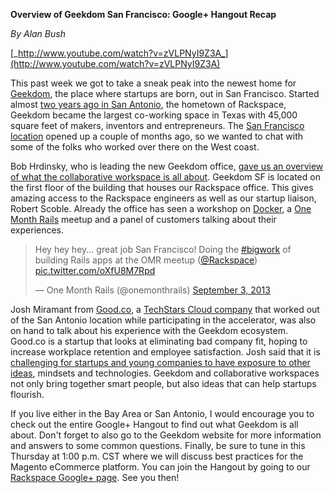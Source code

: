 **Overview of Geekdom San Francisco: Google+ Hangout Recap**

_By Alan Bush_

[_http://www.youtube.com/watch?v=zVLPNyI9Z3A_](http://www.youtube.com/watch?v=zVLPNyI9Z3A)

This past week we got to take a sneak peak into the newest home for [Geekdom](http://geekdom.com/), the place where startups are born, out in San Francisco. Started almost [two years ago in San Antonio](http://geekdom.com/san-antonio), the hometown of Rackspace, Geekdom became the largest co-working space in Texas with 45,000 square feet of makers, inventors and entrepreneurs. The [San Francisco location](http://geekdom.com/san-francisco) opened up a couple of months ago, so we wanted to chat with some of the folks who worked over there on the West coast.

Bob Hrdinsky, who is leading the new Geekdom office, [gave us an overview of what the collaborative workspace is all about](http://youtu.be/zVLPNyI9Z3A?t=6m). Geekdom SF is located on the first floor of the building that houses our Rackspace office. This gives amazing access to the Rackspace engineers as well as our startup liaison, Robert Scoble. Already the office has seen a workshop on [Docker](https://www.docker.io/), a [One Month Rails](http://onemonthrails.com/) meetup and a panel of customers talking about their experiences.

<blockquote class="twitter-tweet"><p>Hey hey hey... great job San Francisco! Doing the <a href="https://twitter.com/search?q=%23bigwork&amp;src=hash">#bigwork</a> of building Rails apps at the OMR meetup (<a href="https://twitter.com/Rackspace">@Rackspace</a>) <a href="http://t.co/oXfU8M7Rpd">pic.twitter.com/oXfU8M7Rpd</a></p>&mdash; One Month Rails (@onemonthrails) <a href="https://twitter.com/onemonthrails/statuses/375021295357804545">September 3, 2013</a></blockquote>

<script async src="//platform.twitter.com/widgets.js" charset="utf-8"></script>

Josh Miramant from [Good.co](file:///tmp/d20150807-3-h8jmy4/good.co), a [TechStars Cloud company](http://www.techstars.com/cloud/) that worked out of the San Antonio location while participating in the accelerator, was also on hand to talk about his experience with the Geekdom ecosystem. Good.co is a startup that looks at eliminating bad company fit, hoping to increase workplace retention and employee satisfaction. Josh said that it is [challenging for startups and young companies to have exposure to other ideas](http://www.youtube.com/watch?v=zVLPNyI9Z3A&feature=youtu.be&t=10m34s), mindsets and technologies. Geekdom and collaborative workspaces not only bring together smart people, but also ideas that can help startups flourish.

If you live either in the Bay Area or San Antonio, I would encourage you to check out the entire Google+ Hangout to find out what Geekdom is all about. Don't forget to also go to the Geekdom website for more information and answers to some common questions. Finally, be sure to tune in this Thursday at 1:00 p.m. CST where we will discuss best practices for the Magento eCommerce platform. You can join the Hangout by going to our [Rackspace Google+ page](http://bit.ly/17Hvgr8). See you then!
